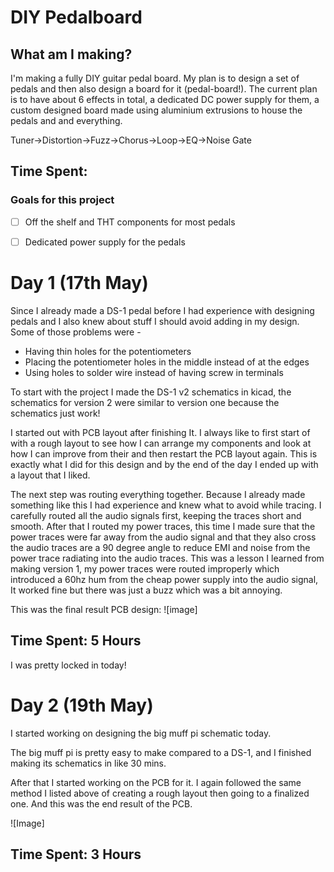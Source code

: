 # DIY Pedalboard

## What am I making?
I'm making a fully DIY guitar pedal board. My plan is to design a set of pedals and then also design a board for it (pedal-board!).
The current plan is to have about 6 effects in total, a dedicated DC power supply for them, a custom designed board made using aluminium extrusions to house the pedals and and everything.


Tuner->Distortion->Fuzz->Chorus->Loop->EQ->Noise Gate

## Time Spent:

### Goals for this project
- [ ] Off the shelf and THT components for most pedals
- [ ] Dedicated power supply for the pedals




# Day 1 (17th May)

Since I already made a DS-1 pedal before I had experience with designing pedals and I also knew about stuff I should avoid adding in my design.
Some of those problems were -
- Having thin holes for the potentiometers
- Placing the potentiometer holes in the middle instead of at the edges
- Using holes to solder wire instead of having screw in terminals

To start with the project I made the DS-1 v2 schematics in kicad, the schematics for version 2 were similar to version one because the schematics just work!

I started out with PCB layout after finishing It. I always like to first start of with a rough layout to see how I can arrange my components and look at how I can improve from their and then restart the PCB layout again. 
This is exactly what I did for this design and by the end of the day I ended up with a layout that I liked.

The next step was routing everything together. Because I already made something like this I had experience and knew what to avoid while tracing. 
I carefully routed all the audio signals first, keeping the traces short and smooth. After that I routed my power traces, this time I made sure that the power traces were far away from the audio signal and that they also cross the audio traces are a 90 degree angle to reduce EMI and noise from the power trace radiating into the audio traces. This was a lesson I learned from making version 1, my power traces were routed improperly which introduced a 60hz hum from the cheap power supply into the audio signal, It worked fine but there was just a buzz which was a bit annoying.

This was the final result PCB design:
![image]

## Time Spent: 5 Hours

I was pretty locked in today!

# Day 2 (19th May)

I started working on designing the big muff pi schematic today. 

The big muff pi is pretty easy to make compared to a DS-1, and I finished making its schematics in like 30 mins.

After that I started working on the PCB for it. I again followed the same method I listed above of creating a rough layout then going to a finalized one. And this was the end result of the PCB.

![Image]

## Time Spent: 3 Hours




